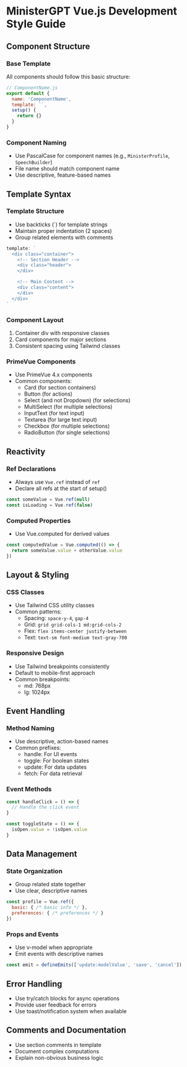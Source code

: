 # MinisterGPT Vue.js Development Style Guide

## Component Structure

### Base Template
All components should follow this basic structure:
```javascript
// ComponentName.js
export default {
  name: 'ComponentName',
  template: ``,
  setup() {
    return {}
  }
}
```

### Component Naming
- Use PascalCase for component names (e.g., `MinisterProfile`, `SpeechBuilder`)
- File name should match component name
- Use descriptive, feature-based names

## Template Syntax

### Template Structure
- Use backticks (`) for template strings
- Maintain proper indentation (2 spaces)
- Group related elements with comments
```javascript
template: `
  <div class="container">
    <!-- Section Header -->
    <div class="header">
    </div>

    <!-- Main Content -->
    <div class="content">
    </div>
  </div>
`
```

### Component Layout
1. Container div with responsive classes
2. Card components for major sections
3. Consistent spacing using Tailwind classes

### PrimeVue Components
- Use PrimeVue 4.x components
- Common components:
  - Card (for section containers)
  - Button (for actions)
  - Select (and not Dropdown) (for selections)
  - MultiSelect (for multiple selections)
  - InputText (for text input)
  - Textarea (for large text input)
  - Checkbox (for multiple selections)
  - RadioButton (for single selections)

## Reactivity

### Ref Declarations
- Always use `Vue.ref` instead of `ref`
- Declare all refs at the start of setup()
```javascript
const someValue = Vue.ref(null)
const isLoading = Vue.ref(false)
```

### Computed Properties
- Use Vue.computed for derived values
```javascript
const computedValue = Vue.computed(() => {
  return someValue.value + otherValue.value
})
```

## Layout & Styling

### CSS Classes
- Use Tailwind CSS utility classes
- Common patterns:
  - Spacing: `space-y-4`, `gap-4`
  - Grid: `grid grid-cols-1 md:grid-cols-2`
  - Flex: `flex items-center justify-between`
  - Text: `text-sm font-medium text-gray-700`

### Responsive Design
- Use Tailwind breakpoints consistently
- Default to mobile-first approach
- Common breakpoints:
  - md: 768px
  - lg: 1024px

## Event Handling

### Method Naming
- Use descriptive, action-based names
- Common prefixes:
  - handle: For UI events
  - toggle: For boolean states
  - update: For data updates
  - fetch: For data retrieval

### Event Methods
```javascript
const handleClick = () => {
  // Handle the click event
}

const toggleState = () => {
  isOpen.value = !isOpen.value
}
```

## Data Management

### State Organization
- Group related state together
- Use clear, descriptive names
```javascript
const profile = Vue.ref({
  basic: { /* basic info */ },
  preferences: { /* preferences */ }
})
```

### Props and Events
- Use v-model when appropriate
- Emit events with descriptive names
```javascript
const emit = defineEmits(['update:modelValue', 'save', 'cancel'])
```

## Error Handling
- Use try/catch blocks for async operations
- Provide user feedback for errors
- Use toast/notification system when available

## Comments and Documentation
- Use section comments in template
- Document complex computations
- Explain non-obvious business logic
